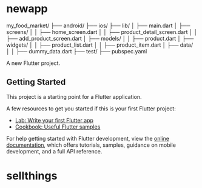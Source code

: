 # newapp
my_food_market/
├── android/
├── ios/
├── lib/
│   ├── main.dart
│   ├── screens/
│   │   ├── home_screen.dart
│   │   ├── product_detail_screen.dart
│   │   ├── add_product_screen.dart
│   ├── models/
│   │   ├── product.dart
│   ├── widgets/
│   │   ├── product_list.dart
│   │   ├── product_item.dart
│   ├── data/
│   │   ├── dummy_data.dart
├── test/
├── pubspec.yaml

A new Flutter project.

## Getting Started

This project is a starting point for a Flutter application.

A few resources to get you started if this is your first Flutter project:

- [Lab: Write your first Flutter app](https://docs.flutter.dev/get-started/codelab)
- [Cookbook: Useful Flutter samples](https://docs.flutter.dev/cookbook)

For help getting started with Flutter development, view the
[online documentation](https://docs.flutter.dev/), which offers tutorials,
samples, guidance on mobile development, and a full API reference.
# sellthings
